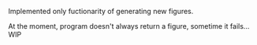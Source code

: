 Implemented only fuctionarity of generating new figures.

At the moment, program doesn't always return a figure, sometime it fails... WIP
